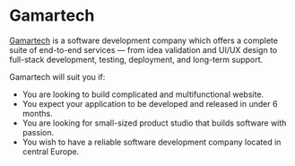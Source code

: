 # Gamartech

[Gamartech](https://gamartech.com) is a software development company which offers a complete suite of end-to-end services — from idea validation and UI/UX design to full-stack development, testing, deployment, and long-term support.

Gamartech will suit you if:
- You are looking to build complicated and multifunctional website.
- You expect your application to be developed and released in under 6 months.
- You are looking for small-sized product studio that builds software with passion.
- You  wish to have a reliable software development company located in central Europe.
